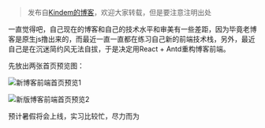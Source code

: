 > 发布自[Kindem的博客](http://www.kindemh.cn/)，欢迎大家转载，但是要注意注明出处

一直觉得吧，自己现在的博客和自己的技术水平和审美有一些差距，因为毕竟老博客是原生js撸出来的，而最近一直一直都在练习自己新的前端技术栈，另外，最近自己是在沉迷简约风无法自拔，于是决定用React + Antd重构博客前端。

先放出两张首页预览图：

![新博客前端首页预览1](http://www.kindemh.cn/static/main/img/2018-8-1_22-34-37.png)

![新版博客前端首页预览2](http://www.kindemh.cn/static/main/img/2018-8-1_22-35-21.png)

预计暑假将会上线，实习比较忙，尽力而为
